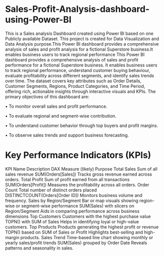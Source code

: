 # Sales-Profit-Analysis-dashboard-using-Power-BI
This is a Sales analysis Dashboard created using Power BI based on one Publicly available Dataset. This project is created for Data Visualization and Data Analysis purpose.This Power BI dashboard provides a comprehensive analysis of sales and profit analysis for a fictional Superstore business.It enables business users to track regional performance
This Power BI dashboard provides a comprehensive analysis of sales and profit performance for a fictional Superstore business. It enables business users to track regional performance, understand customer buying behaviour, evaluate profitability across different segments, and identify sales trends over time.
The dataset covers key attributes such as Order Details, Customer Segments, Regions, Product Categories, and Time Period, offering rich, actionable insights through interactive visuals and KPIs.
The primary objectives of this dashboard are: 

•	To monitor overall sales and profit performance.

•	To evaluate regional and segment-wise contribution.

•	To understand customer behavior through top buyers and profit margins.

•	To observe sales trends and support business forecasting.
# Key Performance Indicators (KPIs)
KPI Name	Description	DAX Measure (likely)	Purpose
Total Sales	Sum of all sales revenue	SUM(Orders[Sales])	Tracks gross revenue earned across orders.
Total Profit	Sum of profit earned from all transactions	SUM(Orders[Profit])	Measures the profitability across all orders.
Order Count	Total number of distinct orders placed	DISTINCTCOUNT(Orders[Order ID])	Monitors business volume and frequency.
Sales by Region/Segment	Bar or map visuals showing region-wise or segment-wise performance	SUM(Sales) with slicers on Region/Segment	Aids in comparing performance across business dimensions
Top Customers	Customers with the highest purchase value	TOPN() with SUM of Sales	Helps in identifying loyal or high-value customers.
Top Products	Products generating the highest profit or revenue	TOPN() based on SUM of Sales or Profit	Highlights best-selling and high-margin products.
Sales Trend	Time-based line chart showing monthly or yearly sales/profit trends	SUM(Sales) grouped by Order Date	Reveals patterns and seasonality in sales.

